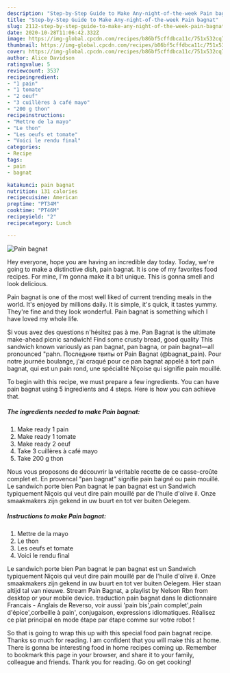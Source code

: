 ```yaml
---
description: "Step-by-Step Guide to Make Any-night-of-the-week Pain bagnat"
title: "Step-by-Step Guide to Make Any-night-of-the-week Pain bagnat"
slug: 2112-step-by-step-guide-to-make-any-night-of-the-week-pain-bagnat
date: 2020-10-28T11:06:42.332Z
image: https://img-global.cpcdn.com/recipes/b86bf5cffdbca11c/751x532cq70/pain-bagnat-photo-principale-de-la-recette.jpg
thumbnail: https://img-global.cpcdn.com/recipes/b86bf5cffdbca11c/751x532cq70/pain-bagnat-photo-principale-de-la-recette.jpg
cover: https://img-global.cpcdn.com/recipes/b86bf5cffdbca11c/751x532cq70/pain-bagnat-photo-principale-de-la-recette.jpg
author: Alice Davidson
ratingvalue: 5
reviewcount: 3537
recipeingredient:
- "1 pain"
- "1 tomate"
- "2 oeuf"
- "3 cuillères à café mayo"
- "200 g thon"
recipeinstructions:
- "Mettre de la mayo"
- "Le thon"
- "Les oeufs et tomate"
- "Voici le rendu final"
categories:
- Recipe
tags:
- pain
- bagnat

katakunci: pain bagnat 
nutrition: 131 calories
recipecuisine: American
preptime: "PT34M"
cooktime: "PT46M"
recipeyield: "2"
recipecategory: Lunch

---
```



![Pain bagnat](https://img-global.cpcdn.com/recipes/b86bf5cffdbca11c/751x532cq70/pain-bagnat-photo-principale-de-la-recette.jpg)

Hey everyone, hope you are having an incredible day today. Today, we're going to make a distinctive dish, pain bagnat. It is one of my favorites food recipes. For mine, I'm gonna make it a bit unique. This is gonna smell and look delicious.

Pain bagnat is one of the most well liked of current trending meals in the world. It's enjoyed by millions daily. It is simple, it's quick, it tastes yummy. They're fine and they look wonderful. Pain bagnat is something which I have loved my whole life.

Si vous avez des questions n&#39;hésitez pas à me. Pan Bagnat is the ultimate make-ahead picnic sandwich! Find some crusty bread, good quality This sandwich known variously as pan bagnat, pan bagna, or pain bagnat—all pronounced &#34;pahn. Последние твиты от Pain Bagnat (@bagnat_pain). Pour notre journée boulange, j&#39;ai craqué pour ce pan bagnat appelé à tort pain bagnat, qui est un pain rond, une spécialité Niçoise qui signifie pain mouillé.


To begin with this recipe, we must prepare a few ingredients. You can have pain bagnat using 5 ingredients and 4 steps. Here is how you can achieve that.

<!--inarticleads1-->

##### The ingredients needed to make Pain bagnat:

1. Make ready 1 pain
1. Make ready 1 tomate
1. Make ready 2 oeuf
1. Take 3 cuillères à café mayo
1. Take 200 g thon


Nous vous proposons de découvrir la véritable recette de ce casse-croûte complet et. En provencal &#34;pan bagnat&#34; signifie pain baigné ou pain mouillé. Le sandwich porte bien Pan bagnat le pan bagnat est un Sandwich typiquement Niçois qui veut dire pain mouillé par de l&#39;huile d&#39;olive il. Onze smaakmakers zijn gekend in uw buurt en tot ver buiten Oelegem. 

<!--inarticleads2-->

##### Instructions to make Pain bagnat:

1. Mettre de la mayo
1. Le thon
1. Les oeufs et tomate
1. Voici le rendu final


Le sandwich porte bien Pan bagnat le pan bagnat est un Sandwich typiquement Niçois qui veut dire pain mouillé par de l&#39;huile d&#39;olive il. Onze smaakmakers zijn gekend in uw buurt en tot ver buiten Oelegem. Hier staan altijd tal van nieuwe. Stream Pain Bagnat, a playlist by Nelson Rbn from desktop or your mobile device. traduction pain bagnat dans le dictionnaire Francais - Anglais de Reverso, voir aussi &#39;pain bis&#39;,pain complet&#39;,pain d&#39;épice&#39;,corbeille à pain&#39;, conjugaison, expressions idiomatiques. Réalisez ce plat principal en mode étape par étape comme sur votre robot ! 

So that is going to wrap this up with this special food pain bagnat recipe. Thanks so much for reading. I am confident that you will make this at home. There is gonna be interesting food in home recipes coming up. Remember to bookmark this page in your browser, and share it to your family, colleague and friends. Thank you for reading. Go on get cooking!
